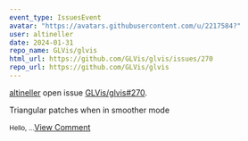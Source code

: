 ```yaml
---
event_type: IssuesEvent
avatar: "https://avatars.githubusercontent.com/u/2217584?"
user: altineller
date: 2024-01-31
repo_name: GLVis/glvis
html_url: https://github.com/GLVis/glvis/issues/270
repo_url: https://github.com/GLVis/glvis
---
```


<a href='https://github.com/altineller' target='_blank'>altineller</a> open issue <a href='https://github.com/GLVis/glvis/issues/270' target='_blank'>GLVis/glvis#270</a>.

<p>Triangular patches when in smoother mode</p><small>Hello,...</small><a href='https://github.com/GLVis/glvis/issues/270' target='_blank'>View Comment</a>